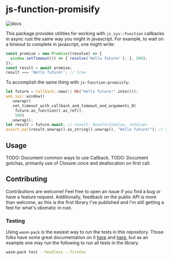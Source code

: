# js-function-promisify

![docs](https://docs.rs/js-function-promisify/badge.svg)

This package provides utilities for working with `js_sys::Function` callbacks in async rust the same way you might in javascript. For example, to wait on a timeout to complete in javascript, one might write:

```js
const promise = new Promise((resolve) => {
  window.setTimeout(() => { resolve('Hello future!'); }, 500);
});
const result = await promise;
result === 'Hello future!'; // true
```

To accomplish the same thing with `js-function-promisify`:

```rust
let future = Callback::new(|| Ok("Hello future!".into()));
web_sys::window()
  .unwrap()
  .set_timeout_with_callback_and_timeout_and_arguments_0(
    future.as_function().as_ref(),
    500)
  .unwrap();
let result = future.await; // result: Result<JsValue, JsValue>
assert_eq!(result.unwrap().as_string().unwrap(), "Hello future!"); // 🦀
```

## Usage

TODO: Document common ways to use Callback.
TODO: Document gotchas, primarily use of Closure::once and deallocation on first call.

## Contributing

Contributions are welcome! Feel free to open an issue if you find a bug or have a feature request. Additionally, feedback on the public API is more than welcome, as this is the first library I've published and I'm still getting a feel for what's idiomatic in rust.

### Testing

Using `wasm-pack` is the easiest way to run the tests in this repository. Those folks have some great documentation on it [here](https://rustwasm.github.io/docs/wasm-pack/commands/test.html) and [here](https://rustwasm.github.io/docs/wasm-bindgen/wasm-bindgen-test/usage.html), but as an example one may run the following to run all tests in the library:

```sh
wasm-pack test --headless --firefox
```